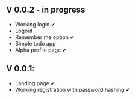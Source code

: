## V 0.0.2 - in progress
- Working login ✔
- Logout 
- Remember me option ✔
- Simple todo app 
- Alpha profile page ✔
## V 0.0.1:
- Landing page ✔
- Working registration with password hashing ✔